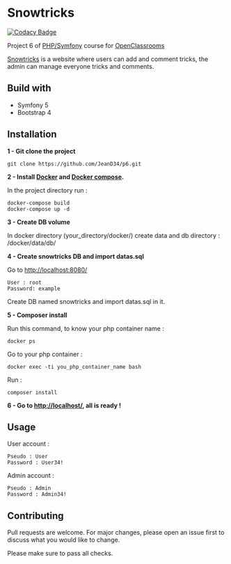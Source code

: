 # Snowtricks

[![Codacy Badge](https://api.codacy.com/project/badge/Grade/5ed4fc13a41840c0a08ae73643d8903f)](https://www.codacy.com/manual/JeanD34/p6?utm_source=github.com&amp;utm_medium=referral&amp;utm_content=JeanD34/p6&amp;utm_campaign=Badge_Grade)

Project 6 of [PHP/Symfony](https://jeandescorps.fr/symfony.pdf#page=17) course for [OpenClassrooms](https://openclassrooms.com/)

[Snowtricks](http://snowtricks.jeandescorps.fr/) is a website where users can add and comment tricks, the admin can manage everyone tricks and comments.

## Build with
    
- Symfony 5
- Bootstrap 4
    
## Installation

__1 - Git clone the project__

```
git clone https://github.com/JeanD34/p6.git
``` 

__2 - Install [Docker](https://docs.docker.com/compose/install/) and [Docker compose](https://docs.docker.com/compose/gettingstarted/).__

In the project directory run : 

```
docker-compose build
docker-compose up -d
```

__3 - Create DB volume__

In docker directory (your_directory/docker/) create data and db directory : /docker/data/db/

__4 - Create snowtricks DB and import datas.sql__

Go to [http://localhost:8080/](http://localhost:8080/)

```
User : root
Password: example
```

Create DB named snowtricks and import datas.sql in it.

__5 - Composer install__

Run this command, to know your php container name : 

```
docker ps
```

Go to your php container :

```
docker exec -ti you_php_container_name bash
```

Run : 

```
composer install
```

__6 - Go to [http://localhost/](http://localhost/), all is ready !__

## Usage

User account :

```
Pseudo : User
Password : User34!
```

Admin account :

```
Pseudo : Admin
Password : Admin34!
```

## Contributing
Pull requests are welcome. For major changes, please open an issue first to discuss what you would like to change.

Please make sure to pass all checks.